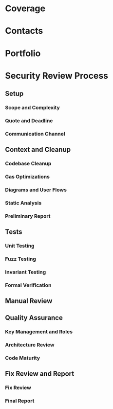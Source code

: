 # Coverage

# Contacts

# Portfolio

# Security Review Process
## Setup
### Scope and Complexity
### Quote and Deadline
### Communication Channel

## Context and Cleanup
### Codebase Cleanup
### Gas Optimizations
### Diagrams and User Flows
### Static Analysis
### Preliminary Report

## Tests
### Unit Testing
### Fuzz Testing
### Invariant Testing
### Formal Verification

## Manual Review

## Quality Assurance
### Key Management and Roles
### Architecture Review
### Code Maturity

## Fix Review and Report
### Fix Review
### Final Report
